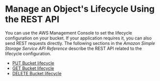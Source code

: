 # Manage an Object's Lifecycle Using the REST API<a name="manage-lifecycle-using-rest"></a>

You can use the AWS Management Console to set the lifecycle configuration on your bucket\. If your application requires it, you can also send REST requests directly\. The following sections in the *Amazon Simple Storage Service API Reference* describe the REST API related to the lifecycle configuration\. 
+ [PUT Bucket lifecycle](http://docs.aws.amazon.com/AmazonS3/latest/API/RESTBucketPUTlifecycle.html)
+ [GET Bucket lifecycle](http://docs.aws.amazon.com/AmazonS3/latest/API/RESTBucketGETlifecycle.html)
+ [DELETE Bucket lifecycle](http://docs.aws.amazon.com/AmazonS3/latest/API/RESTBucketDELETElifecycle.html)